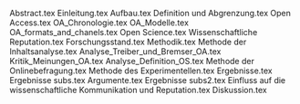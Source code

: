 Abstract.tex
Einleitung.tex
Aufbau.tex
Definition und Abgrenzung.tex
Open Access.tex
OA_Chronologie.tex
OA_Modelle.tex
OA_formats_and_chanels.tex
Open Science.tex
Wissenschaftliche Reputation.tex
Forschungsstand.tex
Methodik.tex
Methode der Inhaltsanalyse.tex
Analyse_Treiber_und_Bremser_OA.tex
Kritik_Meinungen_OA.tex
Analyse_Definition_OS.tex
Methode der Onlinebefragung.tex
Methode des Experimentellen.tex
Ergebnisse.tex
Ergebnisse subs.tex
Argumente.tex
Ergebnisse subs2.tex
Einfluss  auf die wissenschaftliche Kommunikation und Reputation.tex
Diskussion.tex
